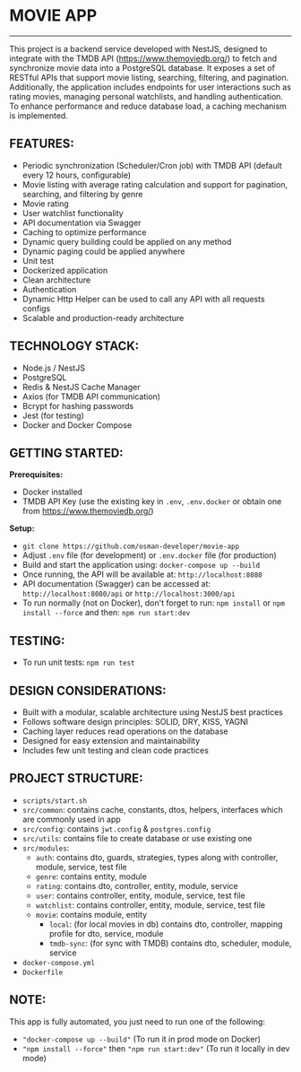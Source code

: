 # MOVIE APP
---------------------

This project is a backend service developed with NestJS, designed to integrate with the TMDB API (https://www.themoviedb.org/) to fetch and synchronize movie data into a PostgreSQL database. It exposes a set of RESTful APIs that support movie listing, searching, filtering, and pagination. Additionally, the application includes endpoints for user interactions such as rating movies, managing personal watchlists, and handling authentication. To enhance performance and reduce database load, a caching mechanism is implemented.

## FEATURES:

- Periodic synchronization (Scheduler/Cron job) with TMDB API (default every 12 hours, configurable)  
- Movie listing with average rating calculation and support for pagination, searching, and filtering by genre  
- Movie rating  
- User watchlist functionality  
- API documentation via Swagger  
- Caching to optimize performance  
- Dynamic query building could be applied on any method  
- Dynamic paging could be applied anywhere  
- Unit test  
- Dockerized application  
- Clean architecture  
- Authentication  
- Dynamic Http Helper can be used to call any API with all requests configs  
- Scalable and production-ready architecture  

## TECHNOLOGY STACK:

- Node.js / NestJS  
- PostgreSQL  
- Redis & NestJS Cache Manager  
- Axios (for TMDB API communication)  
- Bcrypt for hashing passwords  
- Jest (for testing)  
- Docker and Docker Compose  

## GETTING STARTED:

**Prerequisites:**  
- Docker installed  
- TMDB API Key (use the existing key in `.env`, `.env.docker` or obtain one from https://www.themoviedb.org/)

**Setup:**  
- `git clone https://github.com/osman-developer/movie-app`  
- Adjust `.env` file (for development) or `.env.docker` file (for production)  
- Build and start the application using: `docker-compose up --build`  
- Once running, the API will be available at: `http://localhost:8080`  
- API documentation (Swagger) can be accessed at: `http://localhost:8080/api` or `http://localhost:3000/api`  
- To run normally (not on Docker), don't forget to run: `npm install` or `npm install --force` and then: `npm run start:dev`

## TESTING:  
- To run unit tests: `npm run test`

## DESIGN CONSIDERATIONS:  
- Built with a modular, scalable architecture using NestJS best practices  
- Follows software design principles: SOLID, DRY, KISS, YAGNI  
- Caching layer reduces read operations on the database  
- Designed for easy extension and maintainability  
- Includes few unit testing and clean code practices  

## PROJECT STRUCTURE:
- `scripts/start.sh`  
- `src/common`: contains cache, constants, dtos, helpers, interfaces which are commonly used in app  
- `src/config`: contains `jwt.config` & `postgres.config`  
- `src/utils`: contains file to create database or use existing one  
- `src/modules`:  
  - `auth`: contains dto, guards, strategies, types along with controller, module, service, test file  
  - `genre`: contains entity, module  
  - `rating`: contains dto, controller, entity, module, service  
  - `user`: contains controller, entity, module, service, test file  
  - `watchlist`: contains controller, entity, module, service, test file  
  - `movie`: contains module, entity  
    - `local`: (for local movies in db) contains dto, controller, mapping profile for dto, service, module  
    - `tmdb-sync`: (for sync with TMDB) contains dto, scheduler, module, service  
- `docker-compose.yml`  
- `Dockerfile`  

## NOTE:  
This app is fully automated, you just need to run one of the following:

- `"docker-compose up --build"` (To run it in prod mode on Docker)  
- `"npm install --force"` then `"npm run start:dev"` (To run it locally in dev mode)
